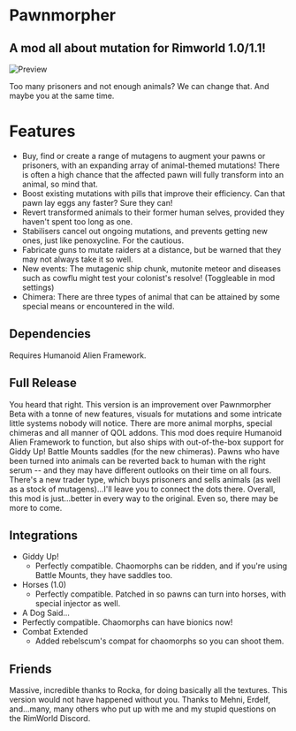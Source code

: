 # Pawnmorpher
## A mod all about mutation for Rimworld 1.0/1.1!

![Preview](https://github.com/TACHYON-Micah/Pawnmorpher/blob/master/About/Preview.png) 


Too many prisoners and not enough animals? We can change that. And maybe you at the same time.

# Features

- Buy, find or create a range of mutagens to augment your pawns or prisoners, with an expanding array of animal-themed mutations! There is often a high chance that the affected pawn will fully transform into an animal, so mind that.
- Boost existing mutations with pills that improve their efficiency. Can that pawn lay eggs any faster? Sure they can!
- Revert transformed animals to their former human selves, provided they haven't spent too long as one.
- Stabilisers cancel out ongoing mutations, and prevents getting new ones, just like penoxycline. For the cautious.
- Fabricate guns to mutate raiders at a distance, but be warned that they may not always take it so well.
- New events: The mutagenic ship chunk, mutonite meteor and diseases such as cowflu might test your colonist's resolve! (Toggleable in mod settings)
- Chimera: There are three types of animal that can be attained by some special means or encountered in the wild.

## Dependencies 

Requires Humanoid Alien Framework.

## Full Release 
You heard that right. This version is an improvement over Pawnmorpher Beta with a tonne of new features, visuals for mutations and some intricate little systems nobody will notice. There are more animal morphs, special chimeras and all manner of QOL addons.
This mod does require Humanoid Alien Framework to function, but also ships with out-of-the-box support for Giddy Up! Battle Mounts saddles (for the new chimeras).
Pawns who have been turned into animals can be reverted back to human with the right serum -- and they may have different outlooks on their time on all fours.
There's a new trader type, which buys prisoners and sells animals (as well as a stock of mutagens)...I'll leave you to connect the dots there.
Overall, this mod is just...better in every way to the original. Even so, there may be more to come.

## Integrations 
 
* Giddy Up! 
  * Perfectly compatible. Chaomorphs can be ridden, and if you're using Battle Mounts, they have saddles too.
* Horses (1.0) 
  * Perfectly compatible. Patched in so pawns can turn into horses, with special injector as well.
*  A Dog Said... 
  * Perfectly compatible. Chaomorphs can have bionics now!
* Combat Extended
  * Added rebelscum's compat for chaomorphs so you can shoot them.

## Friends 

Massive, incredible thanks to Rocka, for doing basically all the textures. This version would not have happened without you.
Thanks to Mehni, Erdelf, and...many, many others who put up with me and my stupid questions on the RimWorld Discord.
